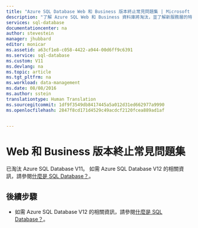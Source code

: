 ```yaml
---
title: "Azure SQL Database Web 和 Business 版本終止常見問題集 | Microsoft Docs"
description: "了解 Azure SQL Web 和 Business 資料庫將淘汰，並了解新服務層的特性和功能。"
services: sql-database
documentationcenter: na
author: stevestein
manager: jhubbard
editor: monicar
ms.assetid: a63cf1e8-c058-4422-a944-00d6ff9c6391
ms.service: sql-database
ms.custom: V11
ms.devlang: na
ms.topic: article
ms.tgt_pltfrm: na
ms.workload: data-management
ms.date: 08/08/2016
ms.author: sstein
translationtype: Human Translation
ms.sourcegitcommit: 1df9f3549db8417445a5a012d31ed662977a9990
ms.openlocfilehash: 2847f8cd171d4529c49acdcf2120fcea889ad1af


---
```

# <a name="web-and-business-edition-sunset-faq"></a>Web 和 Business 版本終止常見問題集
已淘汰 Azure SQL Database V11。 如需 Azure SQL Database V12 的相關資訊，請參閱[什麼是 SQL Database？](sql-database-technical-overview.md)。

## <a name="next-steps"></a>後續步驟

* 如需 Azure SQL Database V12 的相關資訊，請參閱[什麼是 SQL Database？](sql-database-technical-overview.md)。


<!--HONumber=Jan17_HO5-->


